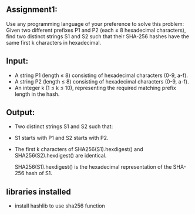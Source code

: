 ## Assignment1:

Use any programming language of your preference to solve this problem: Given two different prefixes P1 and P2 (each ≤ 8 hexadecimal characters), find two distinct strings S1 and S2 such that their SHA-256 hashes have the same first k characters in hexadecimal.

## Input:
- A string P1 (length ≤ 8) consisting of hexadecimal characters (0-9, a-f).
- A string P2 (length ≤ 8) consisting of hexadecimal characters (0-9, a-f).
- An integer k (1 ≤ k ≤ 10), representing the required matching prefix length in the hash.

## Output:
- Two distinct strings S1 and S2 such that:
- S1 starts with P1 and S2 starts with P2.
- The first k characters of SHA256(S1).hexdigest() and SHA256(S2).hexdigest() are identical.

  SHA256(S1).hexdigest()  is the hexadecimal representation of the SHA-256 hash of S1.

## libraries installed
- install hashlib to use sha256 function